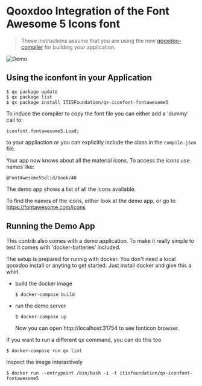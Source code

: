 # Qooxdoo Integration of the Font Awesome 5 Icons font

> These instructions assume that you are using the new [qooxdoo-compiler](https://github.com/qooxdoo/qooxdoo-compiler)
> for building your application. 

![Demo](http://g.recordit.co/VUckrxNmZy.gif)

## Using the iconfont in your Application

```console
$ qx package update
$ qx package list
$ qx package install ITISFoundation/qx-iconfont-fontawesome5
```

To induce the compiler to copy the font file you can either add a 'dummy' call to:

`iconfont.fontawesome5.Load;`

to your appliaction or you can explicitly include the class in the `compile.json` file.

Your app now knows about all the material icons. To access the icons
use names like:

`@FontAwesome5Solid/book/40`

The demo app shows a list of all the icons available.

To find the names of the icons, either look at the demo app, or go to https://fontawesome.com/icons



## Running the Demo App

This contrib also comes with a demo application. To make it really simple to test
it comes with 'docker-batteries' included.

The setup is prepared for runnig with docker. You don't
need a local qooxdoo install or anyting to get started. Just install docker
and give this a whirl.

* build the docker image
  ```console
  $ docker-compose build
  ```

* run the demo server
   ```console
   $ docker-compose up
   ```
  Now you can open http://localhost:31754 to see fonticon browser.

If you want to run a different qx command, you can do this too

```console
$ docker-compose run qx lint
```

Inspect the image interactively

```console
$ docker run --entrypoint /bin/bash -i -t itisfoundation/qx-iconfont-fontawesome5
```
